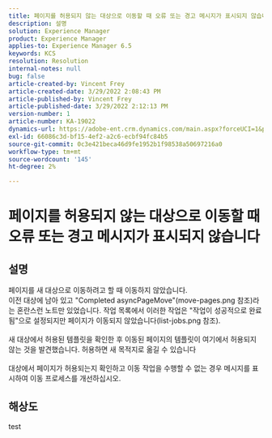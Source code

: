 ```yaml
---
title: 페이지를 허용되지 않는 대상으로 이동할 때 오류 또는 경고 메시지가 표시되지 않습니다
description: 설명
solution: Experience Manager
product: Experience Manager
applies-to: Experience Manager 6.5
keywords: KCS
resolution: Resolution
internal-notes: null
bug: false
article-created-by: Vincent Frey
article-created-date: 3/29/2022 2:08:43 PM
article-published-by: Vincent Frey
article-published-date: 3/29/2022 2:12:13 PM
version-number: 1
article-number: KA-19022
dynamics-url: https://adobe-ent.crm.dynamics.com/main.aspx?forceUCI=1&pagetype=entityrecord&etn=knowledgearticle&id=cb6c75bb-69af-ec11-9840-0022480bd820
exl-id: 66086c3d-bf15-4ef2-a2c6-ecbf94fc84b5
source-git-commit: 0c3e421beca46d9fe1952b1f98538a50697216a0
workflow-type: tm+mt
source-wordcount: '145'
ht-degree: 2%

---
```


# 페이지를 허용되지 않는 대상으로 이동할 때 오류 또는 경고 메시지가 표시되지 않습니다

## 설명

페이지를 새 대상으로 이동하려고 할 때 이동하지 않았습니다.<br>이전 대상에 남아 있고 &quot;Completed asyncPageMove&quot;(move-pages.png 참조)라는 혼란스런 노트만 있었습니다. 작업 목록에서 이러한 작업은 &quot;작업이 성공적으로 완료됨&quot;으로 설정되지만 페이지가 이동되지 않았습니다(list-jobs.png 참조).<br><br>새 대상에서 허용된 템플릿을 확인한 후 이동된 페이지의 템플릿이 여기에서 허용되지 않는 것을 발견했습니다. 허용하면 새 목적지로 옮길 수 있습니다<br><br>대상에서 페이지가 허용되는지 확인하고 이동 작업을 수행할 수 없는 경우 메시지를 표시하여 이동 프로세스를 개선하십시오.

## 해상도


test
